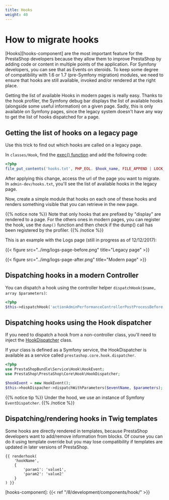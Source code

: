 ```yaml
---
title: Hooks
weight: 40
---
```


# How to migrate hooks

[Hooks][hooks-component] are the most important feature for the PrestaShop developers because they allow them to improve PrestaShop by adding code or content in multiple points of the application. For Symfony developers, you can see that as Events on steroids.
To keep some degree of compatibility with 1.6 or 1.7 (pre-Symfony migration) modules, we need to ensure that hooks are still available, invoked and/or rendered at the right place.

Getting the list of available Hooks in modern pages is really easy. Thanks to the hook profiler, the Symfony debug bar displays the list of available hooks (alongside some useful information) on a given page. Sadly, this is only available on Symfony pages, since the legacy system doesn't have any way to get the list of hooks dispatched for a page.

## Getting the list of hooks on a legacy page

Use this trick to find out which hooks are called on a legacy page.

In ``classes/Hook``, find the [exec() function](https://github.com/PrestaShop/PrestaShop/blob/8.0.x/classes/Hook.php#L735) and add the following code:

```php
<?php
file_put_contents('hooks.txt', PHP_EOL. $hook_name, FILE_APPEND | LOCK_EX);
```

After applying this change, access the url of the page you want to migrate. In ``admin-dev/hooks.txt``, you'll see the list of available hooks in the legacy page.
 
Now, create a simple module that hooks on each one of these hooks and renders something visible that you can retrieve in the new page.

{{% notice note %}}
Note that only hooks that are prefixed by "display" are rendered to a page. For the others ones in modern pages, you can register the hook, use the `dump()` function and then check if the dump() call has been registered by the profiler.
{{% /notice %}}

This is an example with the Logs page (still in progress as of 12/12/2017):

{{< figure src="../img/logs-page-before.png" title="Legacy page" >}}

{{< figure src="../img/logs-page-after.png" title="Modern page" >}}

## Dispatching hooks in a modern Controller

You can dispatch a hook using the controller helper `dispatchHook($name, array $parameters)`:

```php
<?php
$this->dispatchHook('actionAdminPerformanceControllerPostProcessBefore', array('controller' => $this));
```

## Dispatching hooks using the Hook dispatcher

If you need to dispatch a hook from a non-controller class, you'll need to inject the [HookDispatcher](https://github.com/PrestaShop/PrestaShop/blob/8.0.x/src/Core/Hook/HookDispatcher.php) class.
 
If your class is defined as a Symfony service, the HookDispatcher is available as a service called `prestashop.core.hook.dispatcher`.

```php
<?php
use PrestaShopBundle\Service\Hook\HookEvent;
use PrestaShop\PrestaShop\Core\Hook\HookDispatcher;

$hookEvent = new HookEvent();
$this->hookDispacher->dispatchWithParameters($eventName, $parameters);
```

{{% notice tip %}}
Under the hood, we use an instance of Symfony `EventDispatcher`.
{{% /notice %}}

## Dispatching/rendering hooks in Twig templates

Some hooks are directly rendered in templates, because PrestaShop developers want to add/remove information from blocks. Of course you can do it using template override but you may lose compatibility if templates are updated in later versions of PrestaShop.

```twig
{{ renderhook(
    'hookName',
    {
        'param1': 'value1',
        'param2': 'value2'
    }
) }}
```

[hooks-component]: {{< ref "/8/development/components/hook/" >}}
